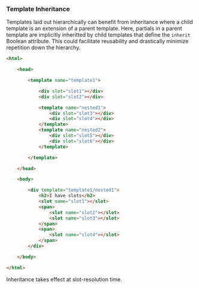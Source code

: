 
### Template Inheritance

Templates laid out hierarchically can benefit from inheritance where a child template is an extension of a parent template. Here, partials in a parent template are implicitly inheritted by child templates that define the `inherit` Boolean attribute. This could facilitate reusability and drastically minimize repetition down the hierarchy.

```html
<html>

    <head>

        <template name="template1">

            <div slot="slot1"></div>
            <div slot="slot2"></div>

            <template name="nested1">
                <div slot="slot3"></div>
                <div slot="slot4"></div>
            </template>
            <template name="nested2">
                <div slot="slot5"></div>
                <div slot="slot6"></div>
            </template>

        </template>

    </head>

    <body>

        <div template="template1/nested1">
            <h2>I have slots</h2>
            <slot name="slot1"></slot>
            <span>
                <slot name="slot2"></slot>
                <slot name="slot3"></slot>
            </span>
            <span>
                <slot name="slot4"></slot>
            </span>
        </div>

    </body>

</html>
```

Inheritance takes effect at slot-resolution time.
